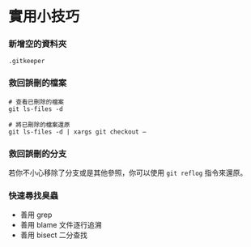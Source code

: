 # 實用小技巧

### 新增空的資料夾


```
.gitkeeper
```

### 救回誤刪的檔案

```
# 查看已刪除的檔案
git ls-files -d

# 將已刪除的檔案還原
git ls-files -d | xargs git checkout —
```

### 救回誤刪的分支

若你不小心移除了分支或是其他參照，你可以使用 `git reflog` 指令來還原。

### 快速尋找臭蟲

* 善用 grep
* 善用 blame 文件逐行追溯
* 善用 bisect 二分查找